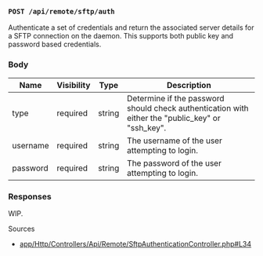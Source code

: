 ### `POST /api/remote/sftp/auth`

Authenticate a set of credentials and return the associated server details for a SFTP connection on the daemon. This supports both public key and password based credentials.

### Body

| Name  | Visibility | Type   | Description                                  |
| ----- | ---------- | ------ | -------------------------------------------- |
| type | required | string | Determine if the password should check authentication with either the "public_key" or "ssh_key". |
| username | required | string | The username of the user attempting to login. |
| password | required | string | The password of the user attempting to login. |

### Responses

WIP.

Sources

- [app/Http/Controllers/Api/Remote/SftpAuthenticationController.php#L34](https://github.com/pterodactyl/panel/blob/v1.11.3/app/Http/Controllers/Api/Remote/SftpAuthenticationController.php#L34)
